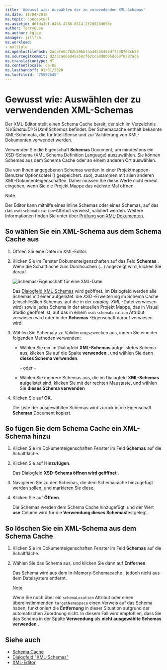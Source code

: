 ```yaml
---
title: 'Gewusst wie: Auswählen der zu verwendenden XML-Schemas'
ms.date: 11/04/2016
ms.topic: conceptual
ms.assetid: d6fda3ef-d465-4788-8514-2f2d528d658c
author: TerryGLee
ms.author: tglee
manager: jillfra
ms.workload:
- multiple
ms.openlocfilehash: 2acafe0c782b39bb7aa345b5456df7238703cb20
ms.sourcegitcommit: d233ca00ad45e50cf62cca0d0b95dc69f0a87ad6
ms.translationtype: MT
ms.contentlocale: de-DE
ms.lasthandoff: 01/01/2020
ms.locfileid: "75592645"
---
```

# <a name="how-to-select-the-xml-schemas-to-use"></a>Gewusst wie: Auswählen der zu verwendenden XML-Schemas

Der XML-Editor stellt einen Schema Cache bereit, der sich im Verzeichnis *%VSInstallDir%\Xml\Schemas* befindet. Der Schemacache enthält bekannte XML-Schemata, die für IntelliSense und zur Validierung von XML-Dokumenten verwendet werden.

Verwenden Sie die Eigenschaft **Schemas** Document, um mindestens ein XSD-Schema (XML Schema Definition Language) auszuwählen. Sie können Schemas aus dem Schema Cache oder an einem anderen Ort auswählen.

Die von Ihnen angegebenen Schemas werden in einer Projektmappen-Benutzer Optionsdatei () gespeichert. *suo*), zusammen mit allen anderen XML-Dokumenteigenschaften. Daher müssen Sie diese Werte nicht erneut eingeben, wenn Sie die Projekt Mappe das nächste Mal öffnen.

> [!NOTE]
> Der Editor kann mithilfe eines Inline Schemas oder eines Schemas, auf das das `xsd:schemaLocation`-Attribut verweist, validiert werden. Weitere Informationen finden Sie unter über [Prüfung von XML-Dokumenten](../xml-tools/xml-document-validation.md).

## <a name="to-select-an-xml-schema-from-the-schema-cache"></a>So wählen Sie ein XML-Schema aus dem Schema Cache aus

1. Öffnen Sie eine Datei im XML-Editor.

2. Klicken Sie im Fenster Dokumenteigenschaften auf das Feld **Schemas** . Wenn die Schaltfläche zum Durchsuchen (...) angezeigt wird, klicken Sie darauf.

   ![Schemas-Eigenschaft für eine XML-Datei](media/properties-schemas.png)

   Das [Dialogfeld XML-Schemas](xml-schemas-dialog-box.md) wird geöffnet. Im Dialogfeld werden alle Schemas mit einer aufgelistet. die *XSD* -Erweiterung im Schema Cache (einschließlich Schemas, auf die in der *catalog. XML* -Datei verwiesen wird) sowie jedes Schema in der aktuellen Projekt Mappe, das in Visual Studio geöffnet ist, auf das in einem `xsd:schemaLocation` Attribut verwiesen wird oder in der **Schemas** -Eigenschaft darauf verwiesen wird.

3. Wählen Sie Schemata zu Validierungszwecken aus, indem Sie eine der folgenden Methoden verwenden:

   - Wählen Sie ein im Dialogfeld **XML-Schemas** aufgelistetes Schema aus, klicken Sie auf die Spalte **verwenden** , und wählen Sie dann **dieses Schema verwenden**.

     \- oder -

   - Wählen Sie mehrere Schemas aus, die im Dialogfeld **XML-Schemas** aufgelistet sind, klicken Sie mit der rechten Maustaste, und wählen Sie **dieses Schema verwenden**

4. Klicken Sie auf **OK**.

   Die Liste der ausgewählten Schemas wird zurück in die Eigenschaft **Schemas** Document kopiert.

## <a name="to-add-an-xml-schema-to-the-schema-cache"></a>So fügen Sie dem Schema Cache ein XML-Schema hinzu

1. Klicken Sie im Dokumenteigenschaften Fenster im Feld **Schemas** auf die Schaltfläche.

2. Klicken Sie auf **Hinzufügen**.

   Das Dialogfeld **XSD-Schema öffnen wird geöffnet** .

3. Navigieren Sie zu den Schemas, die dem Schemacache hinzugefügt werden sollen, und markieren Sie diese.

4. Klicken Sie auf **Öffnen**.

   Die Schemas werden dem Schema Cache hinzugefügt, und der Wert **use** Column wird für die **Verwendung dieses Schemas**festgelegt.

## <a name="to-delete-an-xml-schema-from-the-schema-cache"></a>So löschen Sie ein XML-Schema aus dem Schema Cache

1. Klicken Sie im Dokumenteigenschaften Fenster im Feld **Schemas** auf die Schaltfläche.

2. Wählen Sie das Schema aus, und klicken Sie dann auf **Entfernen**.

   Das Schema wird aus dem In-Memory-Schemacache , jedoch nicht aus dem Dateisystem entfernt.

   > [!NOTE]
   > Wenn Sie noch über ein `schemaLocation` Attribut oder einen übereinstimmenden `targetNamespace` einen Verweis auf das Schema haben, funktioniert die **Entfernung** in dieser Situation aufgrund der automatischen Zuordnung nicht. In diesem Fall wird empfohlen, dass Sie das Schema in der Spalte **Verwendung** als **nicht ausgewählte Schemas verwenden** .

## <a name="see-also"></a>Siehe auch

- [Schema Cache](../xml-tools/schema-cache.md)
- [Dialogfeld "XML-Schemas"](../xml-tools/xml-schemas-dialog-box.md)
- [XML-Editor](../xml-tools/xml-editor.md)
